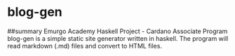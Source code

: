 # blog-gen

##summary
Emurgo Academy
Haskell Project - Cardano Associate Program
blog-gen is a simple static site generator written in haskell. The program will read markdown (.md) files and convert to HTML files.


